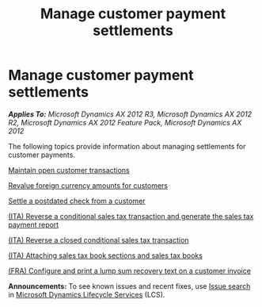 ﻿---
title: Manage customer payment settlements
TOCTitle: Manage customer payment settlements
ms:assetid: 92af4a92-aaed-48eb-b7de-8551c28315bd
ms:mtpsurl: https://technet.microsoft.com/en-us/library/Gg232184(v=AX.60)
ms:contentKeyID: 36058577
ms.date: 04/18/2014
mtps_version: v=AX.60
f1_keywords:
- reverse
- payments
- invoices
- partial
- customer
- payment
- invoice
- settlement
- settlements
- post dated
- postdated
- post-dated
- settle
- adjustment
- adjustments
- exchange
---

# Manage customer payment settlements 


_**Applies To:** Microsoft Dynamics AX 2012 R3, Microsoft Dynamics AX 2012 R2, Microsoft Dynamics AX 2012 Feature Pack, Microsoft Dynamics AX 2012_

The following topics provide information about managing settlements for customer payments.

[Maintain open customer transactions](maintain-open-customer-transactions.md)

[Revalue foreign currency amounts for customers](revalue-foreign-currency-amounts-for-customers.md)

[Settle a postdated check from a customer](settle-a-postdated-check-from-a-customer.md)

[(ITA) Reverse a conditional sales tax transaction and generate the sales tax payment report](ita-reverse-a-conditional-sales-tax-transaction-and-generate-the-sales-tax-payment-report.md)

[(ITA) Reverse a closed conditional sales tax transaction](ita-reverse-a-closed-conditional-sales-tax-transaction.md)

[(ITA) Attaching sales tax book sections and sales tax books](ita-attaching-sales-tax-book-sections-and-sales-tax-books.md)

[(FRA) Configure and print a lump sum recovery text on a customer invoice](fra-configure-and-print-a-lump-sum-recovery-text-on-a-customer-invoice.md)

  
**Announcements:** To see known issues and recent fixes, use [Issue search](http://go.microsoft.com/fwlink/?linkid=389258) in [Microsoft Dynamics Lifecycle Services](http://go.microsoft.com/fwlink/?linkid=306505) (LCS).

